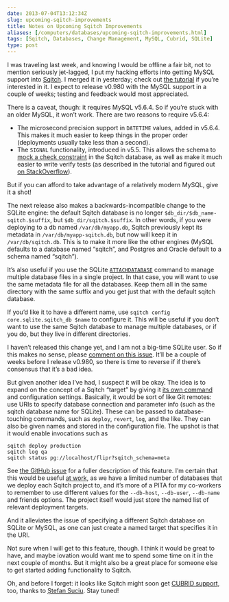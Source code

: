 ```yaml
--- 
date: 2013-07-04T13:12:34Z
slug: upcoming-sqitch-improvements
title: Notes on Upcoming Sqitch Improvements
aliases: [/computers/databases/upcoming-sqitch-improvements.html]
tags: [Sqitch, Databases, Change Management, MySQL, Cubrid, SQLite]
type: post
---
```


I was traveling last week, and knowing I would be offline a fair bit, not to
mention seriously jet-lagged, I put my hacking efforts into getting MySQL
support into [Sqitch]. I merged it in yesterday; check out [the tutorial] if
you’re interested in it. I expect to release v0.980 with the MySQL support in a
couple of weeks; testing and feedback would most appreciated.

There is a caveat, though: it requires MySQL v5.6.4. So if you’re stuck with an
older MySQL, it won’t work. There are two reasons to require v5.6.4:

-   The microsecond precision support in `DATETIME` values, added in v5.6.4.
    This makes it much easier to keep things in the proper order (deployments
    usually take less than a second).
-   The `SIGNAL` functionality, introduced in v5.5. This allows the schema to
    [mock a check constraint] in the Sqitch database, as well as make it much
    easier to write verify tests (as described in the tutorial and figured out
    [on StackOverflow]).

But if you can afford to take advantage of a relatively modern MySQL, give it a
shot!

The next release also makes a backwards-incompatible change to the SQLite
engine: the default Sqitch database is no longer
`$db_dir/$db_name-sqitch.$suffix`, but `$db_dir/sqitch.$suffix`. In other words,
if you were deploying to a db named `/var/db/myapp.db`, Sqitch previously kept
its metadata in `/var/db/myapp-sqitch.db`, but now will keep it in
`/var/db/sqitch.db`. This is to make it more like the other engines (MySQL
defaults to a database named “sqitch”, and Postgres and Oracle default to a
schema named “sqitch”).

It’s also useful if you use the SQLite [`ATTACHDATABASE`] command to manage
multiple database files in a single project. In that case, you will want to use
the same metadata file for all the databases. Keep them all in the same
directory with the same suffix and you get just that with the default sqitch
database.

If you’d like it to have a different name, use
`sqitch config core.sqlite.sqitch_db $name` to configure it. This will be useful
if you don’t want to use the same Sqitch database to manage multiple databases,
or if you do, but they live in different directories.

I haven’t released this change yet, and I am not a big-time SQLite user. So if
this makes no sense, please [comment on this issue]. It’ll be a couple of weeks
before I release v0.980, so there is time to reverse if if there’s consensus
that it’s a bad idea.

But given another idea I’ve had, I suspect it will be okay. The idea is to
expand on the concept of a Sqitch “target” by giving it [its own command] and
configuration settings. Basically, it would be sort of like Git remotes: use
URIs to specify database connection and parameter info (such as the sqitch
database name for SQLite). These can be passed to database-touching commands,
such as `deploy`, `revert`, `log`, and the like. They can also be given names
and stored in the configuration file. The upshot is that it would enable
invocations such as

    sqitch deploy production
    sqitch log qa
    sqitch status pg://localhost/flipr?sqitch_schema=meta

See [the GitHub issue][its own command] for a fuller description of this
feature. I’m certain that this would be useful [at work], as we have a limited
number of databases that we deploy each Sqitch project to, and it’s more of a
PITA for my co-workers to remember to use different values for the `--db-host`,
`--db-user`, `--db-name` and friends options. The project itself would just
store the named list of relevant deployment targets.

And it alleviates the issue of specifying a different Sqitch database on SQLite
or MySQL, as one can just create a named target that specifies it in the URI.

Not sure when I will get to this feature, though. I think it would be great to
have, and maybe iovation would want me to spend some time on it in the next
couple of months. But it might also be a great place for someone else to get
started adding functionality to Sqitch.

Oh, and before I forget: it looks like Sqitch might soon get [CUBRID support],
too, thanks to [Ștefan Suciu]. Stay tuned!

  [Sqitch]: https://sqitch.org/
  [the tutorial]: https://github.com/theory/sqitch/blob/master/lib/sqitchtutorial-mysql.pod
  [mock a check constraint]: https://github.com/theory/sqitch/blob/master/lib/App/Sqitch/Engine/mysql.sql#L132
  [on StackOverflow]: http://stackoverflow.com/q/17406675/79202
  [`ATTACHDATABASE`]: http://www.sqlite.org/lang_attach.html
  [comment on this issue]: https://github.com/theory/sqitch/issues/98
  [its own command]: https://github.com/theory/sqitch/issues/100
  [at work]: https://iovation.com/
  [CUBRID support]: https://github.com/theory/sqitch/issues/93
  [Ștefan Suciu]: https://github.com/stefansbv
